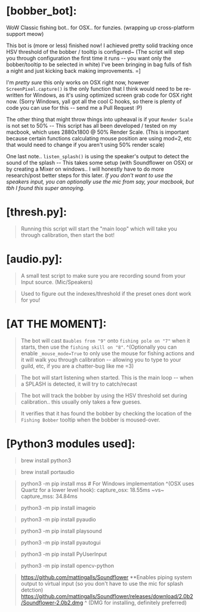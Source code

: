 # [bobber_bot]:
WoW Classic fishing bot.. for OSX.. for funzies. (wrapping up cross-platform support meow)

This bot is (more or less) finished now! I achieved pretty solid tracking once HSV threshold of the bobber / tooltip is configured~
(The script will step you through configuration the first time it runs -- you want only the bobber/tooltip to be selected in white)
I've been bringing in bag fulls of fish a night and just kicking back making improvements. =]

I'm *pretty sure* this only works on OSX right now, however `ScreenPixel.capture()`  is the only function that I think would need to be re-written for Windows, as it's using optimized screen grab code for OSX right now. (Sorry Windows, yall got all the cool C hooks, so there is plenty of code you can use for this -- send me a Pull Request :P)

The other thing that might throw things into upheaval is if your `Render Scale` is not set to 50% -- This script has all been developed / tested on my macbook, which uses 2880x1800 @ 50% Render Scale. (This is important because certain functions calculating mouse position are using mod=2, etc that would need to change if you aren't using 50% render scale)

One last note.. `listen_splash()` is using the speaker's output to detect the sound of the splash -- This takes some setup (with Soundflower on OSX) or by creating a Mixer on windows.. I will honestly have to do more research/post better steps for this later. 
_If you don't want to use the speakers input, you can optionally use the mic from say, your macbook, but tbh I found this super annoying._


# [thresh.py]:
> Running this script will start the "main loop" which will take you through calibration, then start the bot!

# [audio.py]:
> A small test script to make sure you are recording sound from your Input source. (Mic/Speakers)

> Used to figure out the indexes/threshold if the preset ones dont work for you!


# [AT THE MOMENT]:
> The bot will cast `Baubles from "9"` onto `fishing pole on "7"` when it starts, then use the `fishing skill on "8"`.
> ^(Optionally you can enable `_mouse_mode=True` to only use the mouse for fishing actions and it will walk you through calibration -- allowing you to type to your guild, etc, if you are a chatter-bug like me =3)

> The bot will start listening when started. This is the main loop -- when a SPLASH is detected, it will try to catch/recast 

> The bot will track the bobber by using the HSV threshold set during calibration.. this usually only takes a few gueses.

> It verifies that it has found the bobber by checking the location of the `Fishing Bobber` tooltip when the bobber is moused-over.


# [Python3 modules used]:
> brew install python3

> brew install portaudio

> python3 -m pip install mss # For Windows implementation
> ^(OSX uses Quartz for a lower level hook): capture_osx: 18.55ms ~vs~ capture_mss: 34.84ms 

> python3 -m pip install imageio

> python3 -m pip install pyaudio

> python3 -m pip install playsound

> python3 -m pip install pyautogui

> python3 -m pip install PyUserInput

> python3 -m pip install opencv-python

> https://github.com/mattingalls/Soundflower  **Enables piping system output to virtual input (so you don't have to use the mic for splash detction)
> https://github.com/mattingalls/Soundflower/releases/download/2.0b2/Soundflower-2.0b2.dmg
> ^ (DMG for installing, definitely preferred)